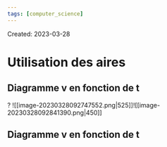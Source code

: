 ```yaml
---
tags: [computer_science] 
---
```

Created: 2023-03-28

# Utilisation des aires
## Diagramme v en fonction de t
?
![[image-20230328092747552.png|525]]![[image-20230328092841390.png|450]]

## Diagramme v en fonction de t

